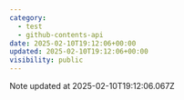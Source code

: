 ```yaml
---
category:
  - test
  - github-contents-api
date: 2025-02-10T19:12:06+00:00
updated: 2025-02-10T19:12:06+00:00
visibility: public
---
```


Note updated at 2025-02-10T19:12:06.067Z